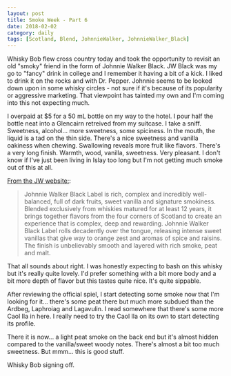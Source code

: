 ```yaml
---
layout: post
title: Smoke Week - Part 6
date: 2018-02-02
category: daily
tags: [Scotland, Blend, JohnnieWalker, JohnnieWalker_Black]
---
```


Whisky Bob flew cross country today and took the opportunity to revisit an old "smoky" friend in the form of Johnnie Walker Black. JW Black was my go to "fancy" drink in college and I remember it having a bit of a kick. I liked to drink it on the rocks and with Dr. Pepper. Johnnie seems to be looked down upon in some whisky circles - not sure if it's because of its popularity or aggressive marketing. That viewpoint has tainted my own and I'm coming into this not expecting much.

I overpaid at $5 for a 50 mL bottle on my way to the hotel. I pour half the bottle neat into a Glencairn retreived from my suitcase. I take a sniff. Sweetness, alcohol... more sweetness, some spiciness. In the mouth, the liquid is a tad on the thin side. There's a nice sweetness and vanilla oakiness when chewing. Swallowing reveals more fruit like flavors. There's a very long finish. Warmth, wood, vanilla, sweetness. Very pleasant. I don't know if I've just been living in Islay too long but I'm not getting much smoke out of this at all.

[From the JW website:](https://www.johnniewalker.com/en-us/our-whisky/johnnie-walker-labels/black-label/):

> Johnnie Walker Black Label is rich, complex and incredibly well-balanced, full of dark fruits, sweet vanilla and signature smokiness. Blended exclusively from whiskies matured for at least 12 years, it brings together flavors from the four corners of Scotland to create an experience that is complex, deep and rewarding. Johnnie Walker Black Label rolls decadently over the tongue, releasing intense sweet vanillas that give way to orange zest and aromas of spice and raisins. The finish is unbelievably smooth and layered with rich smoke, peat and malt.

That all sounds about right. I was honestly expecting to bash on this whisky but it's really quite lovely. I'd prefer something with a bit more body and a bit more depth of flavor but this tastes quite nice. It's quite sippable. 

After reviewing the official spiel, I start detecting some smoke now that I'm looking for it... there's some peat there but much more subdued than the Ardbeg, Laphroiag and Lagavulin. I read somewhere that there's some more Caol Ila in here. I really need to try the Caol Ila on its own to start detecting its profile.

There it is now... a light peat smoke on the back end but it's almost hidden compared to the vanilla/sweet woody notes. There's almost a bit too much sweetness. But mmm... this is good stuff.

Whisky Bob signing off.
